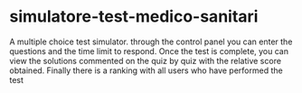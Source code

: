 # simulatore-test-medico-sanitari
A multiple choice test simulator. through the control panel you can enter the questions and the time limit to respond. Once the test is complete, you can view the solutions commented on the quiz by quiz with the relative score obtained. Finally there is a ranking with all users who have performed the test
